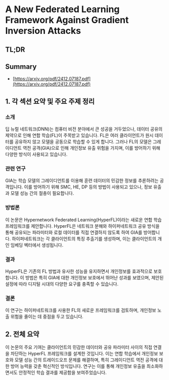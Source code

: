 # A New Federated Learning Framework Against Gradient Inversion Attacks
## TL;DR
## Summary
- [https://arxiv.org/pdf/2412.07187.pdf](https://arxiv.org/pdf/2412.07187.pdf)

## 1. 각 섹션 요약 및 주요 주제 정리

### 소개
딥 뉴럴 네트워크(DNN)는 컴퓨터 비전 분야에서 큰 성공을 거두었으나, 데이터 공유의 제약으로 인해 연합 학습(FL)이 주목받고 있습니다. FL은 여러 클라이언트가 원시 데이터를 공유하지 않고 모델을 공동으로 학습할 수 있게 합니다. 그러나 FL의 모델은 그레이디언트 역전 공격(GIA)으로 인해 개인정보 유출 위험을 가지며, 이를 방어하기 위해 다양한 방식이 사용되고 있습니다.

### 관련 연구
GIA는 학습 모델의 그레이디언트를 이용해 훈련 데이터의 민감한 정보를 추론하려는 공격입니다. 이를 방어하기 위해 SMC, HE, DP 등의 방법이 사용되고 있으나, 정보 유출과 모델 성능 간의 절충이 필요합니다.

### 방법론
이 논문은 Hypernetwork Federated Learning(HyperFL)이라는 새로운 연합 학습 프레임워크를 제안합니다. HyperFL은 네트워크 분해와 하이퍼네트워크 공유 방식을 통해 공유되는 파라미터와 로컬 데이터를 직접 연결하지 않도록 하여 GIA를 방어합니다. 하이퍼네트워크는 각 클라이언트의 특징 추출기를 생성하며, 이는 클라이언트의 개인 임베딩 벡터에서 생성됩니다.

### 결과
HyperFL은 기존의 FL 방법과 유사한 성능을 유지하면서 개인정보를 효과적으로 보호합니다. 이 방법은 특히 GIA에 대한 개인정보 보호에서 뛰어난 성과를 보였으며, 제안된 설정에 따라 디지털 시대의 다양한 요구를 충족할 수 있습니다.

### 결론
이 연구는 하이퍼네트워크를 사용한 FL의 새로운 프레임워크를 검토하며, 개인정보 노출 위험을 줄이는 데 중점을 두고 있습니다.

## 2. 전체 요약
이 논문의 주요 기여는 클라이언트의 민감한 데이터와 공유 파라미터 사이의 직접 연결을 차단하는 HyperFL 프레임워크를 설계한 것입니다. 이는 연합 학습에서 개인정보 보호와 모델 성능 간의 트레이드오프 문제를 해결하며, 특히 그레이디언트 역전 공격에 대한 방어 능력을 갖춘 혁신적인 방식입니다. 연구는 이를 통해 개인정보 유출을 최소화하면서도 안정적인 학습 결과를 제공함을 보여주었습니다.